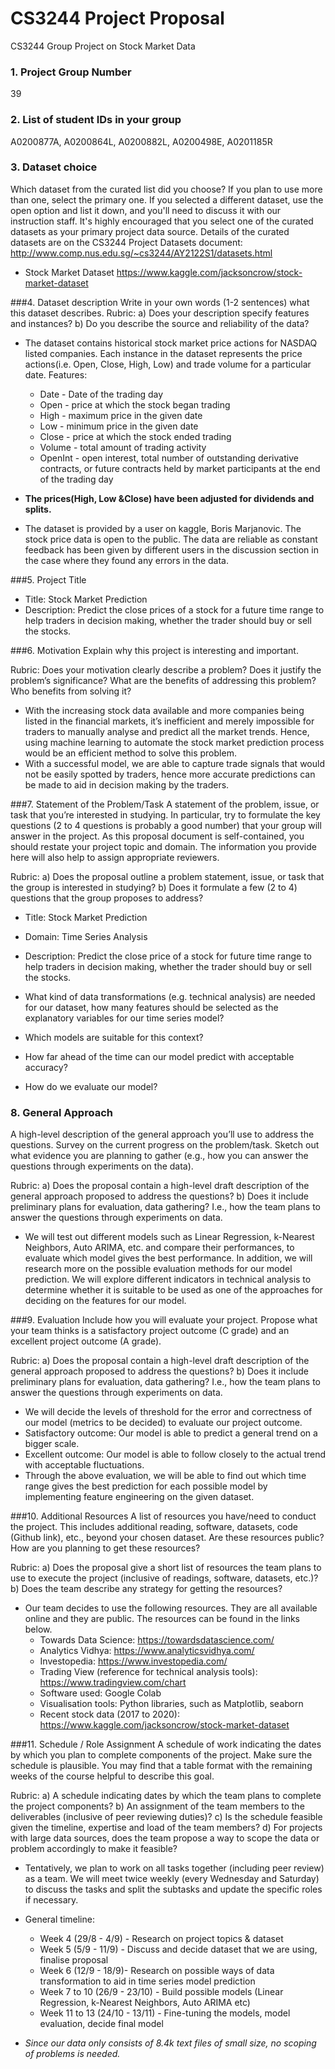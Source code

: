 # CS3244 Project Proposal
CS3244 Group Project on Stock Market Data

### 1. Project Group Number
39

### 2. List of student IDs in your group
A0200877A, A0200864L, A0200882L, A0200498E, A0201185R

### 3. Dataset choice
Which dataset from the curated list did you choose? If you plan to use more than one, select the primary one. If you selected a different dataset, use the open option and list it down, and you'll need to discuss it with our instruction staff.
It's highly encouraged that you select one of the curated datasets as your primary project data source.
Details of the curated datasets are on the CS3244 Project Datasets document: http://www.comp.nus.edu.sg/~cs3244/AY2122S1/datasets.html

- Stock Market Dataset
https://www.kaggle.com/jacksoncrow/stock-market-dataset

###4. Dataset description
Write in your own words (1-2 sentences) what this dataset describes.
Rubric:
a) Does your description specify features and instances?
b) Do you describe the source and reliability of the data?

- The dataset contains historical stock market price actions for NASDAQ listed companies. Each instance in the dataset represents the price actions(i.e. Open, Close, High, Low) and trade volume for a particular date.
 Features:
  - Date - Date of the trading day
  - Open - price at which the stock began trading
  - High - maximum price in the given date
  - Low - minimum price in the given date
  - Close - price at which the stock ended trading
  - Volume - total amount of trading activity
  - OpenInt - open interest, total number of outstanding derivative contracts, or future contracts held by market participants at the end of the trading day
  
 - **The prices(High, Low &Close) have been adjusted for dividends and splits.**

- The dataset is provided by a user on kaggle, Boris Marjanovic. The stock price data is open to the public. The data are reliable as constant feedback has been given by different users in the discussion section in the case where they found any errors in the data.


###5. Project Title
- Title: Stock Market Prediction
- Description: Predict the close prices of a stock for a future time range to help traders in decision making, whether the trader should buy or sell the stocks.

###6. Motivation
Explain why this project is interesting and important.

Rubric:
Does your motivation clearly describe a problem? 
Does it justify the problem’s significance? What are the benefits of addressing this problem? Who benefits from solving it?
- With the increasing stock data available and more companies being listed in the financial markets, it’s inefficient and merely impossible for traders to manually analyse and predict all the market trends. Hence, using machine learning to automate the stock market prediction process would be an efficient method to solve this problem.
- With a successful model, we are able to capture trade signals that would not be easily spotted by traders, hence more accurate predictions can be made to aid in decision making by the traders.



###7. Statement of the Problem/Task
A statement of the problem, issue, or task that you’re interested in studying. In particular, try to formulate the key questions (2 to 4 questions is probably a good number) that your group will answer in the project.
As this proposal document is self-contained, you should restate your project topic and domain.
The information you provide here will also help to assign appropriate reviewers.
 
Rubric:
a) Does the proposal outline a problem statement, issue, or task that the group is interested in studying?
b) Does it formulate a few (2 to 4) questions that the group proposes to address?
- Title: Stock Market Prediction
- Domain: Time Series Analysis
- Description: Predict the close price of a stock for future time range to help traders in decision making, whether the trader should buy or sell the stocks.

- What kind of data transformations (e.g. technical analysis) are needed for our dataset, how many features should be selected as the explanatory variables for our time series model?
- Which models are suitable for this context?
- How far ahead of the time can our model predict with acceptable accuracy?
- How do we evaluate our model?

### 8. General Approach
A high-level description of the general approach you’ll use to address the questions. Survey on the current progress on the problem/task. Sketch out what evidence you are planning to gather (e.g., how you can answer the questions through experiments on the data).

Rubric:
a) Does the proposal contain a high-level draft description of the general approach proposed to address the questions?
b) Does it include preliminary plans for evaluation, data gathering? I.e., how the team plans to answer the questions through experiments on data.

- We will test out different models such as Linear Regression, k-Nearest Neighbors, Auto ARIMA, etc. and compare their performances, to evaluate which model gives the best performance. In addition, we will research more on the possible evaluation methods for our model prediction. We will explore different indicators in technical analysis to determine whether it is suitable to be used as one of the approaches for deciding on the features for our model.

 
###9. Evaluation
Include how you will evaluate your project. Propose what your team thinks is a satisfactory project outcome (C grade) and an excellent project outcome (A grade).

Rubric:
a) Does the proposal contain a high-level draft description of the general approach proposed to address the questions?
b) Does it include preliminary plans for evaluation, data gathering? I.e., how the team plans to answer the questions through experiments on data.

- We will decide the levels of threshold for the error and correctness of our model (metrics to be decided) to evaluate our project outcome.
- Satisfactory outcome: Our model is able to predict a general trend on a bigger scale.
- Excellent outcome: Our model is able to follow closely to the actual trend with acceptable fluctuations.
- Through the above evaluation, we will be able to find out which time range gives the best prediction for each possible model by implementing feature engineering on the given dataset.


###10. Additional Resources
A list of resources you have/need to conduct the project. This includes additional reading, software, datasets, code (Github link), etc., beyond your chosen dataset. Are these resources public? How are you planning to get these resources?

Rubric: 
a) Does the proposal give a short list of resources the team plans to use to execute the project (inclusive of readings, software, datasets, etc.)?
b) Does the team describe any strategy for getting the resources?

- Our team decides to use the following resources. They are all available online and they are public. The resources can be found in the links below.
    - Towards Data Science: https://towardsdatascience.com/
    - Analytics Vidhya: https://www.analyticsvidhya.com/
    - Investopedia: https://www.investopedia.com/
    - Trading View (reference for technical analysis tools): https://www.tradingview.com/chart
    - Software used: Google Colab
    - Visualisation tools: Python libraries, such as Matplotlib, seaborn
    - Recent stock data (2017 to 2020): https://www.kaggle.com/jacksoncrow/stock-market-dataset
 
###11. Schedule / Role Assignment
A schedule of work indicating the dates by which you plan to complete components of the project. Make sure the schedule is plausible.
You may find that a table format with the remaining weeks of the course helpful to describe this goal.

Rubric:
a) A schedule indicating dates by which the team plans to complete the project components?
b) An assignment of the team members to the deliverables (inclusive of peer reviewing duties)?
c) Is the schedule feasible given the timeline, expertise and load of the team members?
d) For projects with large data sources, does the team propose a way to scope the data or problem accordingly to make it feasible?

- Tentatively, we plan to work on all tasks together (including peer review) as a team. We will meet twice weekly (every Wednesday and Saturday) to discuss the tasks and split the subtasks and update the specific roles if necessary.
- General timeline: 
  - Week 4 (29/8 - 4/9) - Research on project topics & dataset
  - Week 5 (5/9 - 11/9) - Discuss and decide dataset that we are using, finalise proposal
  - Week 6 (12/9 - 18/9)- Research on possible ways of data transformation to aid in time series model prediction
  - Week 7 to 10 (26/9 - 23/10) - Build possible models (Linear Regression, k-Nearest Neighbors, Auto ARIMA etc)
  - Week 11 to 13 (24/10 - 13/11) - Fine-tuning the models, model evaluation, decide final model

- *Since our data only consists of 8.4k text files of small size, no scoping of problems is needed.*



